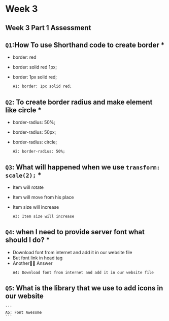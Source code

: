 # Week 3


## Week 3 Part 1 Assessment

## `Q1`:How To use Shorthand code to create border *

  - border: red
  - border: solid red 1px;
  - border: 1px solid red;

    ```
    A1: border: 1px solid red;
    ```

## `Q2`: To create border radius and make element like circle  *

  - border-radius: 50%;
  - border-radius: 50px;
  - border-radius: circle;

    ```
    A2: border-radius: 50%;
    ```
    
## `Q3`: What will happened when we use `transform: scale(2);` *
  
  - Item will rotate
  - Item will move from his place
  - Item size will increase

    ```
    A3: Item size will increase
    ```

## `Q4`: when I need to provide server font what should I do? *

  - Download font from internet and add it in our website file
  - But font link in head tag
  - Another ِِAnswer 
    ```
    A4: Download font from internet and add it in our website file
    ```
    
## `Q5`: What is the library that we use to add icons in our website

    ```
    A5: Font Awesome
    ```
